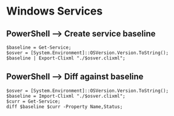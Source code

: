 # Windows Services

## PowerShell --> Create service baseline
    $baseline = Get-Service;
    $osver = [System.Environment]::OSVersion.Version.ToString();
    $baseline | Export-Clixml "./$osver.clixml";

## PowerShell --> Diff against baseline
    $osver = [System.Environment]::OSVersion.Version.ToString();
    $baseline = Import-Clixml "./$osver.clixml";
    $curr = Get-Service;
    diff $baseline $curr -Property Name,Status;
